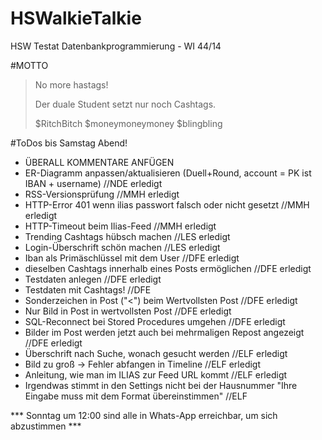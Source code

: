 # HSWalkieTalkie
HSW Testat Datenbankprogrammierung - WI 44/14

#MOTTO
> No more hastags!
>
>Der duale Student setzt nur
>noch Cashtags.
>
>$RitchBitch
>$moneymoneymoney
>$blingbling

#ToDos bis Samstag Abend!
* ÜBERALL KOMMENTARE ANFÜGEN
* ER-Diagramm anpassen/aktualisieren (Duell+Round, account = PK ist IBAN + username)  //NDE erledigt
* RSS-Versionsprüfung                                           //MMH erledigt
* HTTP-Error 401 wenn ilias passwort falsch oder nicht gesetzt  //MMH erledigt
* HTTP-Timeout beim Ilias-Feed                                  //MMH erledigt
* Trending Cashtags hübsch machen                               //LES erledigt
* Login-Überschrift schön machen                                //LES erledigt
* Iban als Primäschlüssel mit dem User                          //DFE erledigt
* dieselben Cashtags innerhalb eines Posts ermöglichen          //DFE erledigt
* Testdaten anlegen                                             //DFE erledigt
* Testdaten mit Cashtags!                                       //DFE
* Sonderzeichen in Post ("<") beim Wertvollsten Post            //DFE erledigt
* Nur Bild in Post in wertvollsten Post                         //DFE erledigt
* SQL-Reconnect bei Stored Procedures umgehen                   //DFE erledigt
* Bilder im Post werden jetzt auch bei mehrmaligen Repost angezeigt //DFE erledigt
* Überschrift nach Suche, wonach gesucht werden                 //ELF erledigt
* Bild zu groß -> Fehler abfangen in Timeline                   //ELF erledigt
* Anleitung, wie man im ILIAS zur Feed URL kommt                //ELF erledigt
* Irgendwas stimmt in den Settings nicht bei der Hausnummer "Ihre Eingabe muss mit dem Format übereinstimmen"   //ELF

*** Sonntag um 12:00 sind alle in Whats-App erreichbar, um sich abzustimmen ***